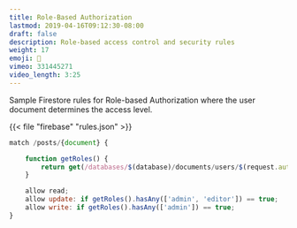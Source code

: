 ```yaml
---
title: Role-Based Authorization
lastmod: 2019-04-16T09:12:30-08:00
draft: false
description: Role-based access control and security rules
weight: 17
emoji: 🎁
vimeo: 331445271
video_length: 3:25
---
```


Sample Firestore rules for Role-based Authorization where the user document determines the access level.

{{< file "firebase" "rules.json" >}}

```js
match /posts/{document} {

    function getRoles() {
        return get(/databases/$(database)/documents/users/$(request.auth.uid)).data.roles;
    }

    allow read;
    allow update: if getRoles().hasAny(['admin', 'editor']) == true;
    allow write: if getRoles().hasAny(['admin']) == true;
}
```
